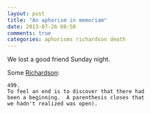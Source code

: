 ```yaml
---
layout: post
title: "An aphorism in memoriam"
date: 2013-07-26 08:50
comments: true
categories: aphorisms richardson death
---
```


We lost a good friend Sunday night. 

Some [Richardson](https://fnord.phfactor.net/2007/06/17/this-man-is-one-of-my-heros/):

	499.
	To feel an end is to discover that there had
	been a beginning.  A parenthesis closes that
	we hadn't realized was open).


